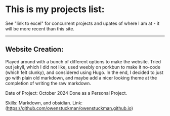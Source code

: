 # This is my projects list: 

See "link to excel" for concurrent projects and upates of where I am at - it will be more recent than this site.

---

## Website Creation:

Played around with a bunch of different options to make the website. Tried out jekyll, which I did not like, used weebly on porkbun to make it no-code (which felt clunky), and considered using Hugo. In the end, I decided to just go with plain old markdown, and maybe add a nicer looking theme at the completion of writing the raw markdown. 

Date of Project: October 2024
Done as a Personal Project.

Skills: Markdown, and obsidian. 
Link: (https://github.com/owenstuckman/owenstuckman.github.io)
